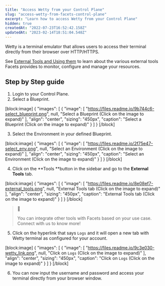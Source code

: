 ```yaml
---
title: "Access Wetty from your Control Plane"
slug: "access-wetty-from-facets-control-plane"
excerpt: "Learn how to access Wetty from your Control Plane"
hidden: true
createdAt: "2022-07-23T16:52:42.158Z"
updatedAt: "2023-02-14T18:51:04.548Z"
---
```

Wetty is a terminal emulator that allows users to access their terminal directly from their browser over HTTP/HTTPS.

See [External Tools and Using them](https://readme.facets.cloud/docs/external-tools-and-usage) to learn about the various external tools Facets provides to monitor, configure and manage your resources.

## Step by Step guide

1. Login to your Control Plane.
2. Select a Blueprint.

[block:image]
{
  "images": [
    {
      "image": [
        "https://files.readme.io/9b744c6-select_blueprint.png",
        null,
        "Select a Blueprint (Click on the image to expand)"
      ],
      "align": "center",
      "sizing": "450px",
      "caption": "Select a Blueprint (Click on the image to expand)"
    }
  ]
}
[/block]

3. Select the Environment in your defined Blueprint.

[block:image]
{
  "images": [
    {
      "image": [
        "https://files.readme.io/2f75e47-select_env.png",
        null,
        "Select an Environment (Click on the image to expand)"
      ],
      "align": "center",
      "sizing": "450px",
      "caption": "Select an Environment (Click on the image to expand)"
    }
  ]
}
[/block]

4. Click on the **Tools **button in the sidebar and go to the **External Tools** tab.

[block:image]
{
  "images": [
    {
      "image": [
        "https://files.readme.io/8e08ef7-external_tools.png",
        null,
        "External Tools tab (Click on the image to expand)"
      ],
      "align": "center",
      "sizing": "450px",
      "caption": "External Tools tab (Click on the image to expand)"
    }
  ]
}
[/block]

> 🔔 
> 
> You can integrate other tools with Facets based on your use case.  
> Connect with us to know more!

5. Click on the hyperlink that says `Logs` and it will open a new tab with Wetty terminal as configured for your account. 

[block:image]
{
  "images": [
    {
      "image": [
        "https://files.readme.io/9c3e030-wetty_link.png",
        null,
        "Click on `Logs` (Click on the image to expand)"
      ],
      "align": "center",
      "sizing": "450px",
      "caption": "Click on `Logs` (Click on the image to expand)"
    }
  ]
}
[/block]

6. You can now input the username and password and access your terminal directly from your browser window.